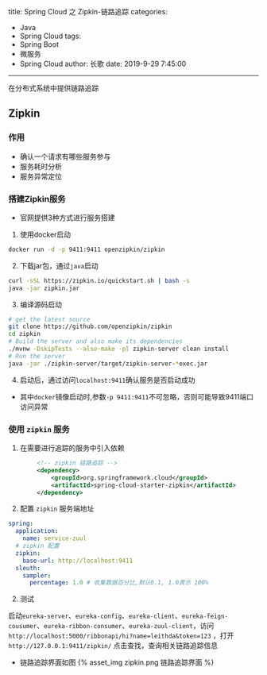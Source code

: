title: Spring Cloud 之 Zipkin-链路追踪
categories:
  - Java
  - Spring Cloud
tags:
  - Spring Boot
  - 微服务
  - Spring Cloud
author: 长歌
date: 2019-9-29 7:45:00
---

在分布式系统中提供链路追踪
<!-- More -->

## Zipkin
### 作用
- 确认一个请求有哪些服务参与
- 服务耗时分析
- 服务异常定位

### 搭建Zipkin服务
- 官网提供3种方式进行服务搭建
1. 使用docker启动
```sh
docker run -d -p 9411:9411 openzipkin/zipkin
```

2. 下载jar包，通过`java`启动
```sh
curl -sSL https://zipkin.io/quickstart.sh | bash -s
java -jar zipkin.jar
```

3. 编译源码启动
```sh
# get the latest source
git clone https://github.com/openzipkin/zipkin
cd zipkin
# Build the server and also make its dependencies
./mvnw -DskipTests --also-make -pl zipkin-server clean install
# Run the server
java -jar ./zipkin-server/target/zipkin-server-*exec.jar
```

4. 启动后，通过访问`localhost:9411`确认服务是否启动成功
- 其中`docker`镜像启动时,参数`-p 9411:9411`不可忽略，否则可能导致9411端口访问异常



### 使用 `zipkin` 服务
1. 在需要进行追踪的服务中引入依赖
```xml
        <!-- zipkin 链路追踪 -->
        <dependency>
            <groupId>org.springframework.cloud</groupId>
            <artifactId>spring-cloud-starter-zipkin</artifactId>
        </dependency>
```

2. 配置 `zipkin` 服务端地址
```yml
spring:
  application:
    name: service-zuul
  # zipkin 配置
  zipkin:
    base-url: http://localhost:9411
  sleuth:
    sampler:
      percentage: 1.0 # 收集数据百分比,默认0.1, 1.0表示 100%
```

2. 测试

启动`eureka-server`、`eureka-config`、`eureka-client`、`eureka-feign-cousumer`、`eureka-ribbon-consumer`、`eureka-zuul-client`，访问`http://localhost:5000/ribbonapi/hi?name=leithda&token=123` ，打开`http://127.0.0.1:9411/zipkin/` 点击查找，查询相关链路追踪信息

- 链路追踪界面如图
{% asset_img zipkin.png 链路追踪界面 %}